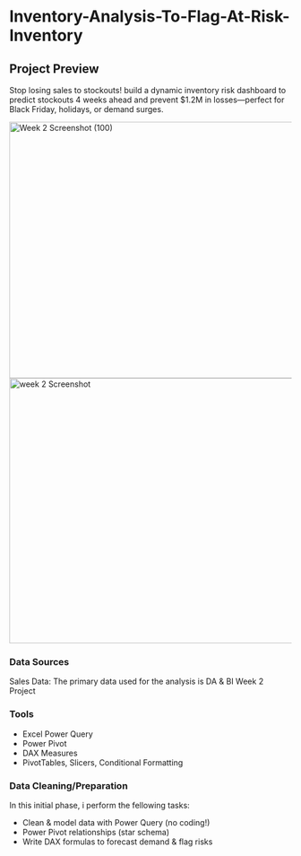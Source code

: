 # Inventory-Analysis-To-Flag-At-Risk-Inventory

## Project Preview
Stop losing sales to stockouts! 
build a dynamic inventory risk dashboard to predict stockouts 4 weeks ahead and prevent $1.2M in losses—perfect for Black Friday, holidays, or demand surges.

<img width="1346" height="457" alt="Week 2 Screenshot (100)" src="https://github.com/user-attachments/assets/5e9a150f-a44f-498a-9bf8-ff1511048ca2" />
<img width="1326" height="473" alt="week 2 Screenshot " src="https://github.com/user-attachments/assets/b6606cbe-4d76-4bfc-93c6-5951aeec0053" />


### Data Sources
Sales Data: The primary data used for the analysis is DA & BI Week 2 Project

### Tools
- Excel Power Query
- Power Pivot
- DAX Measures 
- PivotTables, Slicers, Conditional Formatting


### Data Cleaning/Preparation
In this initial phase, i perform the fellowing tasks:

 - Clean & model data with Power Query (no coding!)
 - Power Pivot relationships (star schema)
 - Write DAX formulas to forecast demand & flag risks
